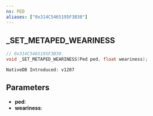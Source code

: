 ```yaml
---
ns: PED
aliases: ["0x314C5465195F3B30"]
---
```

## _SET_METAPED_WEARINESS

```c
// 0x314C5465195F3B30
void _SET_METAPED_WEARINESS(Ped ped, float weariness);
```

```
NativeDB Introduced: v1207
```

## Parameters
* **ped**:
* **weariness**:
